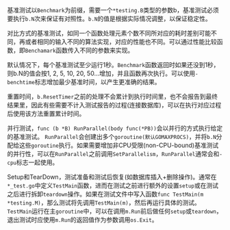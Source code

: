基准测试以`Benchmark`为前缀，需要一个`*testing.B`类型的参数b，基准测试必须要执行`b.N`次来保证有对照性。`b.N`的值是根据实际情况调整，以保证稳定性。

对比方式的基准测试，如同一个函数处理元素个数不同所对应的耗时差别可能不同，再或者相同的输入不同的算法实现，对应的性能也不同。可以通过性能比较函数，即`Benchamark`函数传入不同的参数来实现。

默认情况下，每个基准测试至少运行1秒。`Benchmark`函数返回时如果还没到1秒，则b.N的值会按1, 2, 5, 10, 20, 50...增加，并且函数再次执行。可以使用`-benchtime`标志增加最少基准时间，以产生更准确的结果。

重置时间，`b.ResetTimer`之前的处理不会累计到执行时间里，也不会报告到最终结果里，因此有些需要不计入测试报告的过程(连接数据库)，可以在执行对应过程后使用该方法重置累计时间。

并行测试，`func (b *B) RunParallel(body func(*PB))`会以并行的方式执行给定的基准测试。 `RunParallel`会创建出多个`goroutine(默认GOMAXPROCS)`，并将`b.N`分配给这些`goroutine`执行。如果需要增加非CPU受限(non-CPU-bound)基准测试的并行性，可以在`RunParallel`之前调用`SetParallelism`，`RunParallel`通常会和`-cpu`标志一起使用。

Setup和TearDown，测试准备和测试后恢复(如数据库插入+删除操作)。通常在`*_test.go`中定义`TestMain`函数，进而在测试之前进行额外的设置`setup`或在测试之后进行拆卸`teardown`操作。如果在测试文件中写入函数`func TestMain(m *testing.M)`，那么测试将先调用`TestMain(m)`，然后再运行具体的测试。`TestMain`运行在主`goroutine`中，可以在调用`m.Run`前后做任何`setup`或`teardown`，退出测试时应使用`m.Run`的返回值作为参数调用`os.Exit`。
